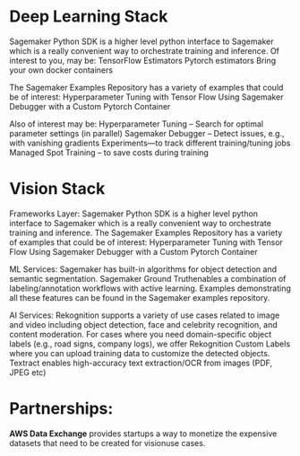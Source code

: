 # Deep Learning Stack
 
Sagemaker Python SDK is a higher level python interface to Sagemaker which is a really convenient way to orchestrate training and inference. Of interest to you, may be:
TensorFlow Estimators
Pytorch estimators
Bring your own docker containers
 
 
The Sagemaker Examples Repository has a variety of examples that could be of interest:
Hyperparameter Tuning with Tensor Flow
Using Sagemaker Debugger with a Custom Pytorch Container
 
Also of interest may be:
Hyperparameter Tuning – Search for optimal parameter settings (in parallel)
Sagemaker Debugger – Detect issues, e.g., with vanishing gradients
Experiments—to track different training/tuning jobs
Managed Spot Training – to save costs during training
 
# Vision Stack 
 
Frameworks Layer: Sagemaker Python SDK is a higher level python interface to Sagemaker which is a really convenient way to orchestrate training and inference. The Sagemaker Examples Repository has a variety of examples that could be of interest:
Hyperparameter Tuning with Tensor Flow
Using Sagemaker Debugger with a Custom Pytorch Container
 
ML Services: Sagemaker has built-in algorithms for object detection and semantic segmentation. Sagemaker Ground Truthenables a combination of labeling/annotation workflows with active learning.  Examples demonstrating all these features can be found in the Sagemaker examples repository.
 
AI Services: Rekognition supports a variety of use cases related to image and video including object detection, face and celebrity recognition, and content moderation. For cases where you need domain-specific object labels (e.g., road signs, company logs), we offer Rekognition Custom Labels where you can upload training data to customize the detected objects.
Textract enables high-accuracy text extraction/OCR from images (PDF, JPEG etc)
 
# Partnerships: 
**AWS Data Exchange** provides startups a way to monetize the expensive datasets that need to be created for visionuse cases.
